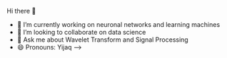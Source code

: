 Hi there 👋

- 🔭 I’m currently working on neuronal networks and learning machines
- 👯 I’m looking to collaborate on data science 
- 💬 Ask me about Wavelet Transform and Signal Processing
- 😄 Pronouns: Yijaq
-->
